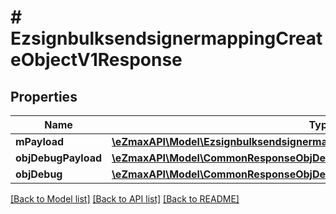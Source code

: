 # # EzsignbulksendsignermappingCreateObjectV1Response

## Properties

Name | Type | Description | Notes
------------ | ------------- | ------------- | -------------
**mPayload** | [**\eZmaxAPI\Model\EzsignbulksendsignermappingCreateObjectV1ResponseMPayload**](EzsignbulksendsignermappingCreateObjectV1ResponseMPayload.md) |  |
**objDebugPayload** | [**\eZmaxAPI\Model\CommonResponseObjDebugPayload**](CommonResponseObjDebugPayload.md) |  | [optional]
**objDebug** | [**\eZmaxAPI\Model\CommonResponseObjDebug**](CommonResponseObjDebug.md) |  | [optional]

[[Back to Model list]](../../README.md#models) [[Back to API list]](../../README.md#endpoints) [[Back to README]](../../README.md)
